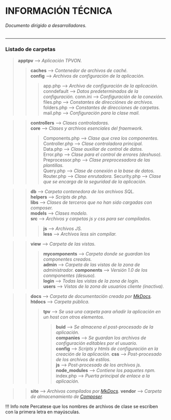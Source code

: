 # INFORMACIÓN TÉCNICA
###### _Documento dirigido a desarrolladores._
___

### Listado de carpetas

> **apptpv** --> _Aplicación TPVON._      
>> **caches** --> _Contenedor de archivos de caché._         
>> **config** --> _Archivos de configuración de la aplicación._     
>>> app.php --> _Archivo de configuración de la aplicación._            
>>> conndefault --> _Datos predeterminados de la configuración._
>>> conn.ini --> _Configuración de la conexión._
>>> files.php --> _Constantes de direcciónes de archivos._    
>>> folders.php --> _Constantes de direcciones de carpetas._      
>>> mail.php --> _Configuración para la clase mail._      

>> **controllers** --> _Clases controladoras._   
>> **core** --> _Clases y archivos esenciales del fraemwork._ 
>>> Components.php --> _Clase que crea los componentes._
>>> Controller.php --> _Clase controladora principal._    
>>> Data.php --> _Clase auxiliar de control de datos._   
>>> Error.php --> _Clase para el control de errores (deshuso)._      
>>> Preprocessor.php --> _Clase preprocesadora de las plantillas._    
>>> Query.php --> _Clase de conexión a la base de datos._
>>> Router.php --> _Clase enrutadora._
>>> Security.php --> _Clase que se encarga de la seguridad de la aplicación._ 

>> **db** --> _Carpeta contenedora de los archivos SQL._  
>> **helpers** --> _Scripts de php._  
>> **libs** --> _Clases de terceros que no han sido cargadas con composer._   
>> **models** --> _Clases modelo._    
>> **src** --> _Archivos y carpetas js y css para ser compilados._    
>>> **js** --> _Archivos JS._   
>>> **less** --> _Archivos less sin compilar._   

>> **view** --> _Carpeta de las vistas._      
>>> **mycomponents** --> _Carpeta donde se guardan los componentes creados._    
>>> **admin** --> _Carpeta de las vistas de la zona de administrador._
>>> **components** --> _Versión 1.0 de los conmponentes (desuso)._   
>>> **login** --> _Todas las vistas de la zona de login._     
>>> **users** --> _Vistas de la zona de usuarios cliente (inactiva)._

>> **docs** --> _Carpeta de documentación creada por [MkDocs](https://www.mkdocs.org/)._    
>> **htdocs** --> _Carpeta pública._
>>> **tpv** --> _Se usa una carpeta para añadir la aplicación en un host con otros elementos._
>>>> **buid** --> _Se almacena el post-procesado de la aplicación._  
>>>> **companies** --> _Se guardan los archivos de configuración editables por el usuario._     
>>>> **config** --> _Scripts y htmls de configuración en la creación de la aplicación._
>>>> **css** --> _Post-procesado de los archivos de estilos._    
>>>> **js** --> _Post-procesado de los archivos js._
>>>> **node_modules** --> _Contiene los paquetes npm._ 
>>>> index.php --> _Puerta principal de enlace a la aplicación._

>> **site** --> _Archivos compilados por [MkDocs](https://www.mkdocs.org/)._
>> **vendor** --> _Carpeta de almacenamiento de [Composer](https://getcomposer.org//)._

!!! Info note 
    Percatese que los nombres de archivos de clase se escriben con la primera letra en mayúsculas. 